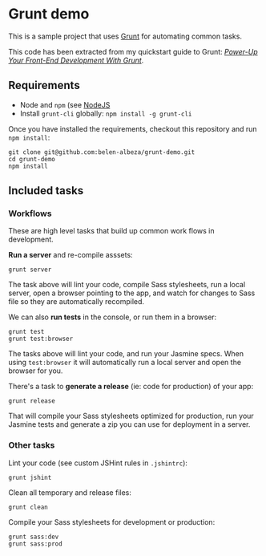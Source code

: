 # Grunt demo 

This is a sample project that uses [Grunt](http://www.gruntjs.com) for automating common tasks.

This code has been extracted from my quickstart guide to Grunt: [*Power-Up Your Front-End Development With Grunt*](https://leanpub.com/grunt).

## Requirements

- Node and `npm` (see [NodeJS](http://nodejs.org/download/)
- Install `grunt-cli` globally: `npm install -g grunt-cli`

Once you have installed the requirements, checkout this repository and run `npm install`:

```
git clone git@github.com:belen-albeza/grunt-demo.git
cd grunt-demo
npm install
```

## Included tasks

### Workflows

These are high level tasks that build up common work flows in development. 

**Run a server** and re-compile asssets:

```
grunt server
```

The task above will lint your code, compile Sass stylesheets, run a local server, open a browser pointing to the app, and watch for changes to Sass file so they are automatically recompiled.

We can also **run tests** in the console, or run them in a browser:

```
grunt test
grunt test:browser
```

The tasks above will lint your code, and run your Jasmine specs. When using `test:browser` it will automatically run a local server and open the browser for you.

There's a task to **generate a release** (ie: code for production) of your app:

```
grunt release
```

That will compile your Sass stylesheets optimized for production, run your Jasmine tests and generate a zip you can use for deployment in a server.

### Other tasks

Lint your code (see custom JSHint rules in `.jshintrc`):

```
grunt jshint
```

Clean all temporary and release files:

```
grunt clean
```

Compile your Sass stylesheets for development or production:

```
grunt sass:dev
grunt sass:prod
```
